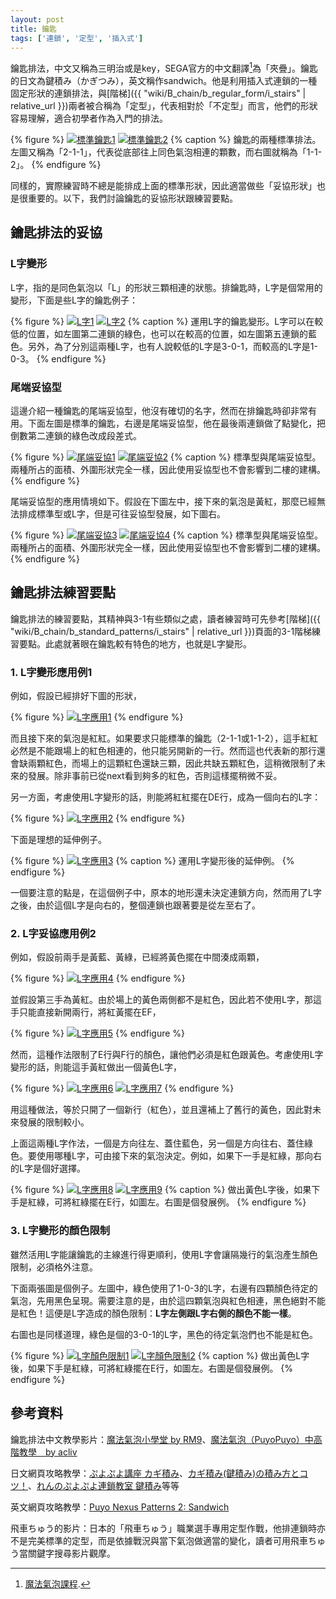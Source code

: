 ```yaml
---
layout: post
title: 鑰匙
tags: ['連鎖', '定型', '插入式']
---
```


鑰匙排法，中文又稱為三明治或是key，SEGA官方的中文翻譯[^1]為「夾疊」。鑰匙的日文為鍵積み（かぎつみ），英文稱作sandwich。他是利用插入式連鎖的一種固定形狀的連鎖排法，與[階梯]({{ "wiki/B_chain/b_regular_form/i_stairs" | relative_url }})兩者被合稱為「定型」，代表相對於「不定型」而言，他們的形狀容易理解，適合初學者作為入門的排法。

{% figure %}
  [![標準鑰匙1](https://i.imgur.com/mdv10Al.png)](https://puyonexus.com/chainsim/chain/Ztuv6)
  [![標準鑰匙2](https://i.imgur.com/EZrXBid.png)](https://puyonexus.com/chainsim/chain/ibFse)
{% caption %}
鑰匙的兩種標準排法。左圖又稱為「2-1-1」，代表從底部往上同色氣泡相連的顆數，而右圖就稱為「1-1-2」。
{% endfigure %}

同樣的，實際練習時不總是能排成上面的標準形狀，因此適當做些「妥協形狀」也是很重要的。以下，我們討論鑰匙的妥協形狀跟練習要點。

## 鑰匙排法的妥協

### L字變形

L字，指的是同色氣泡以「L」的形狀三顆相連的狀態。排鑰匙時，L字是個常用的變形，下面是些L字的鑰匙例子：


{% figure %}
  [![L字1](https://i.imgur.com/keNBFqE.png)](https://puyonexus.com/chainsim/chain/FtQJ2)
  [![L字2](https://i.imgur.com/SyUBkF5.png)](https://puyonexus.com/chainsim/chain/XFACR)
{% caption %}
運用L字的鑰匙變形。L字可以在較低的位置，如左圖第二連鎖的綠色，也可以在較高的位置，如左圖第五連鎖的藍色。另外，為了分別這兩種L字，也有人說較低的L字是3-0-1，而較高的L字是1-0-3。
{% endfigure %}

### 尾端妥協型

這邊介紹一種鑰匙的尾端妥協型，他沒有確切的名字，然而在排鑰匙時卻非常有用。下面左圖是標準的鑰匙，右邊是尾端妥協型，他在最後兩連鎖做了點變化，把倒數第二連鎖的綠色改成段差式。
 
{% figure %}
  [![尾端妥協1](https://i.imgur.com/5Q5BIHj.png)](https://puyonexus.com/chainsim/chain/M2Jqv)
  [![尾端妥協2](https://i.imgur.com/Yb8Rard.png)](https://puyonexus.com/chainsim/chain/4o3VQ)
{% caption %}
標準型與尾端妥協型。兩種所占的面積、外圍形狀完全一樣，因此使用妥協型也不會影響到二樓的建構。
{% endfigure %}

尾端妥協型的應用情境如下。假設在下圖左中，接下來的氣泡是黃紅，那麼已經無法排成標準型或L字，但是可往妥協型發展，如下圖右。

{% figure %}
  [![尾端妥協3](https://i.imgur.com/XaxcBeQ.png)](https://puyonexus.com/chainsim/chain/PAjHL)
  [![尾端妥協4](https://i.imgur.com/GaTWA5Z.png)](https://puyonexus.com/chainsim/chain/PN6kD)
{% caption %}
標準型與尾端妥協型。兩種所占的面積、外圍形狀完全一樣，因此使用妥協型也不會影響到二樓的建構。
{% endfigure %}

## 鑰匙排法練習要點

鑰匙排法的練習要點，其精神與3-1有些類似之處，讀者練習時可先參考[階梯]({{ "wiki/B_chain/b_standard_patterns/i_stairs" | relative_url }})頁面的3-1階梯練習要點。此處就著眼在鑰匙較有特色的地方，也就是L字變形。

### 1. L字變形應用例1

例如，假設已經排好下圖的形狀，
 
{% figure %}
  [![L字應用1](https://i.imgur.com/23FdWxy.png)](https://puyonexus.com/chainsim/chain/aFCfg)
{% endfigure %}

而且接下來的氣泡是紅紅。如果要求只能標準的鑰匙（2-1-1或1-1-2），這手紅紅必然是不能跟場上的紅色相連的，他只能另開新的一行。然而這也代表新的那行還會缺兩顆紅色，而場上的這顆紅色還缺三顆，因此共缺五顆紅色，這稍微限制了未來的發展。除非事前已從next看到夠多的紅色，否則這樣擺稍微不妥。

另一方面，考慮使用L字變形的話，則能將紅紅擺在DE行，成為一個向右的L字：

{% figure %}
  [![L字應用2](https://i.imgur.com/ybBE0u4.png)](https://puyonexus.com/chainsim/chain/YmMaK)
{% endfigure %}

下面是理想的延伸例子。

{% figure %}
  [![L字應用3](https://i.imgur.com/1OZ1RsI.png)](https://puyonexus.com/chainsim/chain/eCDDF)
{% caption %}
運用L字變形後的延伸例。
{% endfigure %}

一個要注意的點是，在這個例子中，原本的地形還未決定連鎖方向，然而用了L字之後，由於這個L字是向右的，整個連鎖也跟著要是從左至右了。

### 2. L字妥協應用例2

例如，假設前兩手是黃藍、黃綠，已經將黃色擺在中間湊成兩顆，

{% figure %}
  [![L字應用4](https://i.imgur.com/PAQMYCr.png)](https://puyonexus.com/chainsim/chain/7VSps)
{% endfigure %}

並假設第三手為黃紅。由於場上的黃色兩側都不是紅色，因此若不使用L字，那這手只能直接新開兩行，將紅黃擺在EF，

{% figure %}
  [![L字應用5](https://i.imgur.com/cDP7Qjc.png)](https://puyonexus.com/chainsim/chain/VGphb)
{% endfigure %}

然而，這種作法限制了E行與F行的顏色，讓他們必須是紅色跟黃色。考慮使用L字變形的話，則能這手黃紅做出一個黃色L字，

{% figure %}
  [![L字應用6](https://i.imgur.com/AdgAn9f.png)](https://puyonexus.com/chainsim/chain/jc5DG)
  [![L字應用7](https://i.imgur.com/MQ2kEN1.png)](https://puyonexus.com/chainsim/chain/dz7ij)
{% endfigure %}

用這種做法，等於只開了一個新行（紅色），並且還補上了舊行的黃色，因此對未來發展的限制較小。

上面這兩種L字作法，一個是方向往左、蓋住藍色，另一個是方向往右、蓋住綠色。要使用哪種L字，可由接下來的氣泡決定。例如，如果下一手是紅綠，那向右的L字是個好選擇。

{% figure %}
  [![L字應用8](https://i.imgur.com/ERwXvRU.png)](https://puyonexus.com/chainsim/chain/sChTb)
  [![L字應用9](https://i.imgur.com/WxR8Doo.png)](https://puyonexus.com/chainsim/chain/UNc5P)
{% caption %}
做出黃色L字後，如果下手是紅綠，可將紅綠擺在E行，如圖左。右圖是個發展例。
{% endfigure %}

### 3. L字變形的顏色限制

雖然活用L字能讓鑰匙的主線進行得更順利，使用L字會讓隔幾行的氣泡產生顏色限制，必須格外注意。

下面兩張圖是個例子。左圖中，綠色使用了1-0-3的L字，右邊有四顆顏色待定的氣泡，先用黑色呈現。需要注意的是，由於這四顆氣泡與紅色相連，黑色絕對不能是紅色！這便是L字造成的顏色限制：**L字左側跟L字右側的顏色不能一樣**。

右圖也是同樣道理，綠色是個的3-0-1的L字，黑色的待定氣泡們也不能是紅色。
 
{% figure %}
  [![L字顏色限制1](https://i.imgur.com/EXHK2Hh.png)](https://puyonexus.com/chainsim/chain/af4xP)
  [![L字顏色限制2](https://i.imgur.com/wLzjx9u.png)](https://puyonexus.com/chainsim/chain/VQvq3)
{% caption %}
做出黃色L字後，如果下手是紅綠，可將紅綠擺在E行，如圖左。右圖是個發展例。
{% endfigure %}

## 參考資料

鑰匙排法中文教學影片：[魔法氣泡小學堂 by RM9](https://www.youtube.com/watch?v=tLOhr0HjnuM)、[魔法氣泡（PuyoPuyo）中高階教學　by acliv](https://www.youtube.com/watch?v=jTBsO61oDKE)

日文網頁攻略教學：[ぷよぷよ講座  カギ積み](http://alg-d.com/game/puyo/chain2.html)、[カギ積み(鍵積み)の積み方とコツ！](https://jiyu-cho.com/puyopuyo-kagi)、[れんのぷよぷよ連鎖教室 鍵積み](http://ren-channnel.com/kaidan/)等等

英文網頁攻略教學：[Puyo Nexus Patterns 2: Sandwich](https://puyonexus.com/wiki/Patterns_2:_Sandwich)

飛車ちゅう的影片：日本的「飛車ちゅう」職業選手專用定型作戰，他排連鎖時亦不是完美標準的定型，而是依據戰況與當下氣泡做適當的變化，讀者可用飛車ちゅう當關鍵字搜尋影片觀摩。

[^1]: [魔法氣泡課程](https://manual.sega.jp/puyopuyo_esports/ct/?pid=27).
